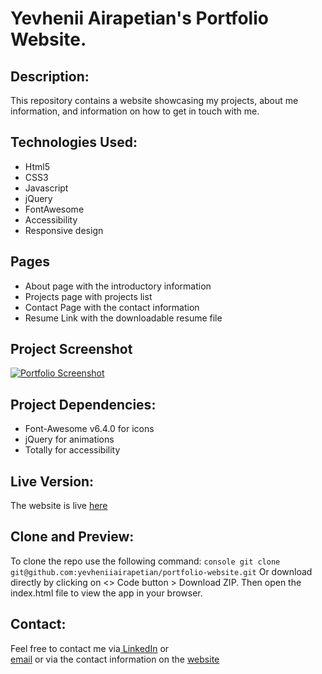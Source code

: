 # Yevhenii Airapetian's Portfolio Website.
## Description:
This repository contains a website showcasing my projects, about me information, and information on how to get in touch with me.

## Technologies Used:
- Html5
- CSS3
- Javascript
- jQuery
- FontAwesome
- Accessibility
- Responsive design

## Pages
- About page with the introductory information
- Projects page with projects list
- Contact Page with the contact information
- Resume Link with the downloadable resume file 

## Project Screenshot
<a href="https://ibb.co/71LL2Pc"><img src="https://i.ibb.co/3CQQB2X/2023-11-14-23h16-55.png" alt="Portfolio Screenshot" border="0"></a>

## Project Dependencies:
- Font-Awesome v6.4.0 for icons
- jQuery for animations
- Totally for accessibility
  
## Live Version:
The website is live [here](https://yevheniiairapetian.com)

## Clone and Preview:
To clone the repo use the following command:
```console git clone git@github.com:yevheniiairapetian/portfolio-website.git```
Or download directly by clicking on <> Code button > Download ZIP. Then open the index.html file to view the app in your browser.

## Contact:
Feel free to contact me via[ LinkedIn](https://www.linkedin.com/in/yevheniiairapetian/) or  
[email](mailto:contact@yevheniiairapetian.com) or 
via the contact information on the [website](https://yevheniiairapetian.github.io/portfolio-website/contact.html) 

